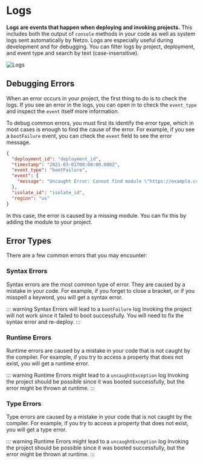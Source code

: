 # Logs

**Logs are events that happen when deploying and invoking projects.** This includes both the output of `console` methods in your code as well as system logs sent automatically by Netzo. Logs are especially useful during development and for debugging. You can filter logs by project, deployment, and event type and search by text (case-insensitive).

![Logs](/docs/images/projects/projects-logs.webp)

<!-- ## Log Types

Soon... -->

## Debugging Errors

When an error occurs in your project, the first thing to do is to check the logs. If you see an error in the logs, you can open in to check the `event_type` and inspect the `event` itself more information.

To debug common errors, you must first its identify the error type, which in most cases is enough to find the cause of the error. For example, if you see a `bootFailure` event, you can check the `event` field to see the error message.

```json
{
  "deployment_id": "deployment_id",
  "timestamp": "2021-03-01T00:00:00.000Z",
  "event_type": "bootFailure",
  "event": {
    "message": "Uncaught Error: Cannot find module \"https://example.com/mod.ts\""
  },
  "isolate_id": "isolate_id",
  "region": "us"
}
```

In this case, the error is caused by a missing module. You can fix this by adding the module to your project.

## Error Types

There are a few common errors that you may encounter:

### Syntax Errors

Syntax errors are the most common type of error. They are caused by a mistake in your code. For example, if you forget to close a bracket, or if you misspell a keyword, you will get a syntax error.

::: warning Syntax Errors will lead to a `bootFailure` log
Invoking the project will not work since it failed to boot successfully. You will need to fix the syntax error and re-deploy.
:::

### Runtime Errors

Runtime errors are caused by a mistake in your code that is not caught by the compiler. For example, if you try to access a property that does not exist, you will get a runtime error.

::: warning Runtime Errors might lead to a `uncaughtException` log
Invoking the project should be possible since it was booted successfully, but the error might be thrown at runtime.
:::

### Type Errors

Type errors are caused by a mistake in your code that is not caught by the compiler. For example, if you try to access a property that does not exist, you will get a type error.

::: warning Runtime Errors might lead to a `uncaughtException` log
Invoking the project should be possible since it was booted successfully, but the error might be thrown at runtime.
:::

